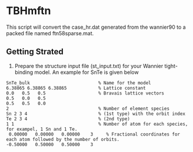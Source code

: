 # TBHmftn
This script will convert the case_hr.dat generated from the wannier90 to a packed file named ftn58sparse.mat.

## Getting Strated 
1) Prepare the structure input file (st_input.txt) for your Wannier tight-binding model. An example for SnTe is given below
```
SnTe_bulk                          % Name for the model
6.38865 6.38865 6.38865            % Lattice constant  
0.0   0.5   0.5                    % Bravais lattice vectors
0.5   0.0   0.5
0.5   0.5   0.0
2                                  % Number of element species
Sn 2 3 4                           % (1st type) with the orbit index
Te 2 3 4                           % (2nd type)
1 1                                % Number of atom for each species, for exampel, 1 Sn and 1 Te. 
 0.00000   0.00000   0.00000	3     % Fractional coordinates for each atom followed by the number of orbits. 
-0.50000   0.50000   0.50000	3
```
